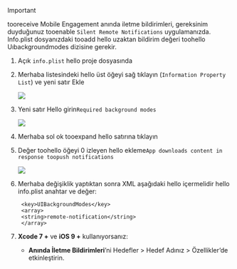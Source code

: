 > [!IMPORTANT]
> tooreceive Mobile Engagement anında iletme bildirimleri, gereksinim duyduğunuz tooenable `Silent Remote Notifications` uygulamanızda. Info.plist dosyanızdaki tooadd hello uzaktan bildirim değeri toohello Uıbackgroundmodes dizisine gerekir.
> 
> 

1. Açık `info.plist` hello proje dosyasında
2. Merhaba listesindeki hello üst öğeyi sağ tıklayın (`Information Property List`) ve yeni satır Ekle
   
    ![](./media/mobile-engagement-ios-silent-push/xcode-plist-add-silent-push1.png)
3. Yeni satır Hello girin`Required background modes`
   
    ![](./media/mobile-engagement-ios-silent-push/xcode-plist-add-silent-push2.png)
4. Merhaba sol ok tooexpand hello satırına tıklayın
5. Değer toohello öğeyi 0 izleyen hello ekleme`App downloads content in response toopush notifications`
   
    ![](./media/mobile-engagement-ios-silent-push/xcode-plist-add-silent-push3.png)
6. Merhaba değişiklik yaptıktan sonra XML aşağıdaki hello içermelidir hello info.plist anahtar ve değer:
   
        <key>UIBackgroundModes</key>
        <array>
        <string>remote-notification</string>
        </array>
7. **Xcode 7 +** ve **iOS 9 +** kullanıyorsanız:
   
   * **Anında İletme Bildirimleri**’ni Hedefler > Hedef Adınız > Özellikler’de etkinleştirin.

